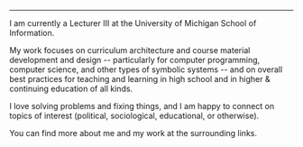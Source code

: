 ---

I am currently a Lecturer III at the University of Michigan School of Information.

My work focuses on curriculum architecture and course material development and design -- particularly for computer programming, computer science, and other types of symbolic systems -- and on overall best practices for teaching and learning in high school and in higher & continuing education of all kinds.

I love solving problems and fixing things, and I am happy to connect on topics of interest (political, sociological, educational, or otherwise).

You can find more about me and my work at the surrounding links.
